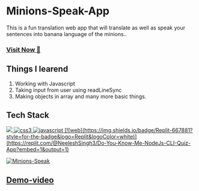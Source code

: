 # Minions-Speak-App
This is a fun translation web app that will translate as well as speak your sentences into banana language of the minions..


### <a href="#" target="_blank">**Visit Now 🚀**</a>

## Things I learend
1. Working with Javascript
2. Taking input from user using readLineSync
3. Making objects in array and many more basic things.


## Tech Stack
<p align="left"> 
<a href="https://www.w3schools.com/html/" target="_blank"> <img src="https://img.shields.io/badge/HTML5-E34F26?style=for-the-badge&logo=html5&logoColor=white" /> </a> <a href="https://www.w3schools.com/css/" target="_blank"> <img src="https://img.shields.io/badge/CSS3-1572B6?style=for-the-badge&logo=css3&logoColor=white" alt="css3"/> </a> <a href="https://developer.mozilla.org/en-US/docs/Web/JavaScript" target="_blank"> <img src="https://img.shields.io/badge/JavaScript-323330?style=for-the-badge&logo=javascript&logoColor=F7DF1E" alt="javascript"/> 
[![web](https://img.shields.io/badge/Replit-667881?style=for-the-badge&logo=Replit&logoColor=white)](https://replit.com/@NeeleshSingh3/Do-You-Know-Me-NodeJs-CLI-Quiz-App?embed=1&output=1)
</p>


![Minions-Speak](https://user-images.githubusercontent.com/32032008/131671888-38b56273-ee0c-45f0-afca-80e0dd714a5f.png)




## Demo-video


